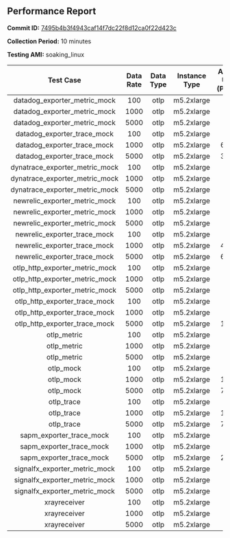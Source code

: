 ## Performance Report

**Commit ID:** [7495b4b3f4943caf14f7dc22f8d12ca0f22d423c](https://github.com/aws-observability/aws-otel-collector/commit/7495b4b3f4943caf14f7dc22f8d12ca0f22d423c)

**Collection Period:** 10 minutes

**Testing AMI:** soaking_linux

| Test Case | Data Rate |  Data Type | Instance Type | Avg CPU Usage (Percent) | Avg Memory Usage (Megabytes) |
|:---------:|:---------:|:----------:|:------------:|:-----------------------:|:----------------------------:|
| datadog_exporter_metric_mock | 100 | otlp | m5.2xlarge | 0.06 | 57.40 |
| datadog_exporter_metric_mock | 1000 | otlp | m5.2xlarge | 0.06 | 58.12 |
| datadog_exporter_metric_mock | 5000 | otlp | m5.2xlarge | 0.04 | 57.33 |
| datadog_exporter_trace_mock | 100 | otlp | m5.2xlarge | 35.27 | 2145.47 |
| datadog_exporter_trace_mock | 1000 | otlp | m5.2xlarge | 640.30 | 24562.07 |
| datadog_exporter_trace_mock | 5000 | otlp | m5.2xlarge | 383.42 | 22261.06 |
| dynatrace_exporter_metric_mock | 100 | otlp | m5.2xlarge | 0.05 | 57.30 |
| dynatrace_exporter_metric_mock | 1000 | otlp | m5.2xlarge | 0.05 | 57.78 |
| dynatrace_exporter_metric_mock | 5000 | otlp | m5.2xlarge | 0.05 | 56.76 |
| newrelic_exporter_metric_mock | 100 | otlp | m5.2xlarge | 0.04 | 57.92 |
| newrelic_exporter_metric_mock | 1000 | otlp | m5.2xlarge | 0.04 | 59.03 |
| newrelic_exporter_metric_mock | 5000 | otlp | m5.2xlarge | 0.04 | 58.55 |
| newrelic_exporter_trace_mock | 100 | otlp | m5.2xlarge | 26.93 | 64.15 |
| newrelic_exporter_trace_mock | 1000 | otlp | m5.2xlarge | 427.04 | 4085.90 |
| newrelic_exporter_trace_mock | 5000 | otlp | m5.2xlarge | 663.86 | 18212.25 |
| otlp_http_exporter_metric_mock | 100 | otlp | m5.2xlarge | 0.03 | 56.29 |
| otlp_http_exporter_metric_mock | 1000 | otlp | m5.2xlarge | 0.04 | 55.96 |
| otlp_http_exporter_metric_mock | 5000 | otlp | m5.2xlarge | 0.04 | 54.79 |
| otlp_http_exporter_trace_mock | 100 | otlp | m5.2xlarge | 4.03 | 61.80 |
| otlp_http_exporter_trace_mock | 1000 | otlp | m5.2xlarge | 40.53 | 70.18 |
| otlp_http_exporter_trace_mock | 5000 | otlp | m5.2xlarge | 162.69 | 166.07 |
| otlp_metric | 100 | otlp | m5.2xlarge | 0.05 | 60.70 |
| otlp_metric | 1000 | otlp | m5.2xlarge | 0.05 | 60.14 |
| otlp_metric | 5000 | otlp | m5.2xlarge | 0.05 | 59.33 |
| otlp_mock | 100 | otlp | m5.2xlarge | 7.59 | 62.92 |
| otlp_mock | 1000 | otlp | m5.2xlarge | 105.75 | 468.61 |
| otlp_mock | 5000 | otlp | m5.2xlarge | 776.60 | 2894.44 |
| otlp_trace | 100 | otlp | m5.2xlarge | 11.51 | 70.26 |
| otlp_trace | 1000 | otlp | m5.2xlarge | 132.46 | 150.91 |
| otlp_trace | 5000 | otlp | m5.2xlarge | 765.22 | 19315.02 |
| sapm_exporter_trace_mock | 100 | otlp | m5.2xlarge | 5.31 | 74.98 |
| sapm_exporter_trace_mock | 1000 | otlp | m5.2xlarge | 56.06 | 76.69 |
| sapm_exporter_trace_mock | 5000 | otlp | m5.2xlarge | 228.54 | 87.55 |
| signalfx_exporter_metric_mock | 100 | otlp | m5.2xlarge | 0.06 | 59.37 |
| signalfx_exporter_metric_mock | 1000 | otlp | m5.2xlarge | 0.05 | 60.80 |
| signalfx_exporter_metric_mock | 5000 | otlp | m5.2xlarge | 0.04 | 61.41 |
| xrayreceiver | 100 | otlp | m5.2xlarge | 0.02 | 50.69 |
| xrayreceiver | 1000 | otlp | m5.2xlarge | 0.02 | 51.67 |
| xrayreceiver | 5000 | otlp | m5.2xlarge | 0.01 | 52.03 |

 